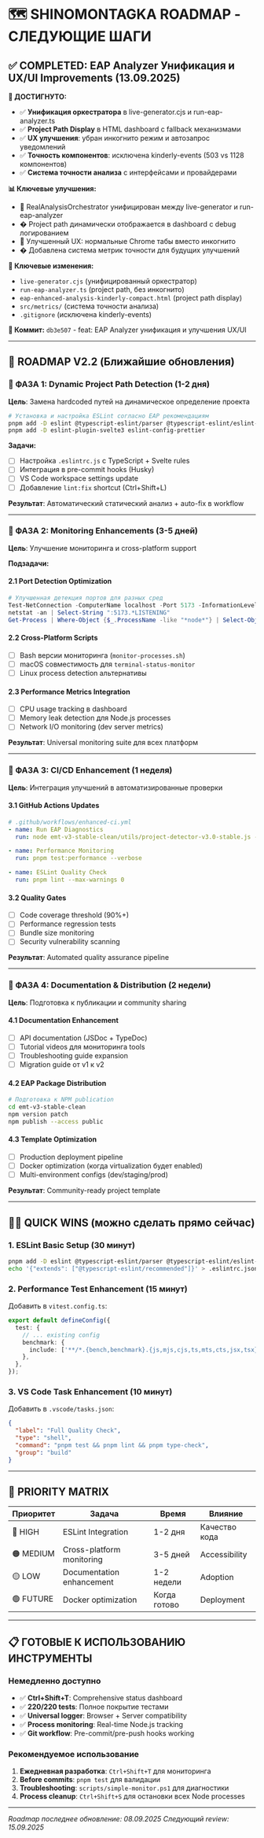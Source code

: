 # 🗺️ SHINOMONTAGKA ROADMAP - СЛЕДУЮЩИЕ ШАГИ

## ✅ COMPLETED: EAP Analyzer Унификация и UX/UI Improvements (13.09.2025)

**🎯 ДОСТИГНУТО:**

- ✅ **Унификация оркестратора** в live-generator.cjs и run-eap-analyzer.ts
- ✅ **Project Path Display** в HTML dashboard с fallback механизмами
- ✅ **UX улучшения**: убран инкогнито режим и автозапрос уведомлений
- ✅ **Точность компонентов**: исключена kinderly-events (503 vs 1128 компонентов)
- ✅ **Система точности анализа** с интерфейсами и провайдерами

**📊 Ключевые улучшения:**

- 🔧 RealAnalysisOrchestrator унифицирован между live-generator и run-eap-analyzer
- � Project path динамически отображается в dashboard с debug логированием
- 🎨 Улучшенный UX: нормальные Chrome табы вместо инкогнито
- � Добавлена система метрик точности для будущих улучшений

**📁 Ключевые изменения:**

- `live-generator.cjs` (унифицированный оркестратор)
- `run-eap-analyzer.ts` (project path, без инкогнито)
- `eap-enhanced-analysis-kinderly-compact.html` (project path display)
- `src/metrics/` (система точности анализа)
- `.gitignore` (исключена kinderly-events)

**🎯 Коммит:** `db3e507` - feat: EAP Analyzer унификация и улучшения UX/UI

---

## 📅 ROADMAP V2.2 (Ближайшие обновления)

### 🎯 ФАЗА 1: Dynamic Project Path Detection (1-2 дня)

**Цель**: Замена hardcoded путей на динамическое определение проекта

```bash
# Установка и настройка ESLint согласно EAP рекомендациям
pnpm add -D eslint @typescript-eslint/parser @typescript-eslint/eslint-plugin
pnpm add -D eslint-plugin-svelte3 eslint-config-prettier
```

**Задачи:**

- [ ] Настройка `.eslintrc.js` с TypeScript + Svelte rules
- [ ] Интеграция в pre-commit hooks (Husky)
- [ ] VS Code workspace settings update
- [ ] Добавление `lint:fix` shortcut (Ctrl+Shift+L)

**Результат**: Автоматический статический анализ + auto-fix в workflow

---

### 🎯 ФАЗА 2: Monitoring Enhancements (3-5 дней)

**Цель**: Улучшение мониторинга и cross-platform support

**Подзадачи:**

#### 2.1 Port Detection Optimization

```powershell
# Улучшенная детекция портов для разных сред
Test-NetConnection -ComputerName localhost -Port 5173 -InformationLevel Quiet
netstat -an | Select-String ":5173.*LISTENING"
Get-Process | Where-Object {$_.ProcessName -like "*node*"} | Select-Object Id,ProcessName,WorkingSet
```

#### 2.2 Cross-Platform Scripts

- [ ] Bash версии мониторинга (`monitor-processes.sh`)
- [ ] macOS совместимость для `terminal-status-monitor`
- [ ] Linux process detection альтернативы

#### 2.3 Performance Metrics Integration

- [ ] CPU usage tracking в dashboard
- [ ] Memory leak detection для Node.js processes
- [ ] Network I/O monitoring (dev server metrics)

**Результат**: Universal monitoring suite для всех платформ

---

### 🎯 ФАЗА 3: CI/CD Enhancement (1 неделя)

**Цель**: Интеграция улучшений в автоматизированные проверки

#### 3.1 GitHub Actions Updates

```yaml
# .github/workflows/enhanced-ci.yml
- name: Run EAP Diagnostics
  run: node emt-v3-stable-clean/utils/project-detector-v3.0-stable.js --diagnose

- name: Performance Monitoring
  run: pnpm test:performance --verbose

- name: ESLint Quality Check
  run: pnpm lint --max-warnings 0
```

#### 3.2 Quality Gates

- [ ] Code coverage threshold (90%+)
- [ ] Performance regression tests
- [ ] Bundle size monitoring
- [ ] Security vulnerability scanning

**Результат**: Automated quality assurance pipeline

---

### 🎯 ФАЗА 4: Documentation & Distribution (2 недели)

**Цель**: Подготовка к публикации и community sharing

#### 4.1 Documentation Enhancement

- [ ] API documentation (JSDoc + TypeDoc)
- [ ] Tutorial videos для мониторинга tools
- [ ] Troubleshooting guide expansion
- [ ] Migration guide от v1 к v2

#### 4.2 EAP Package Distribution

```bash
# Подготовка к NPM publication
cd emt-v3-stable-clean
npm version patch
npm publish --access public
```

#### 4.3 Template Optimization

- [ ] Production deployment pipeline
- [ ] Docker optimization (когда virtualization будет enabled)
- [ ] Multi-environment configs (dev/staging/prod)

**Результат**: Community-ready project template

---

## 🏃‍♂️ QUICK WINS (можно сделать прямо сейчас)

### 1. ESLint Basic Setup (30 минут)

```bash
pnpm add -D eslint @typescript-eslint/parser @typescript-eslint/eslint-plugin
echo '{"extends": ["@typescript-eslint/recommended"]}' > .eslintrc.json
```

### 2. Performance Test Enhancement (15 минут)

Добавить в `vitest.config.ts`:

```typescript
export default defineConfig({
  test: {
    // ... existing config
    benchmark: {
      include: ['**/*.{bench,benchmark}.{js,mjs,cjs,ts,mts,cts,jsx,tsx}'],
    },
  },
});
```

### 3. VS Code Task Enhancement (10 минут)

Добавить в `.vscode/tasks.json`:

```json
{
  "label": "Full Quality Check",
  "type": "shell",
  "command": "pnpm test && pnpm lint && pnpm type-check",
  "group": "build"
}
```

---

## 🎯 PRIORITY MATRIX

| Приоритет | Задача                    | Время        | Влияние       |
| --------- | ------------------------- | ------------ | ------------- |
| 🔴 HIGH   | ESLint Integration        | 1-2 дня      | Качество кода |
| 🟠 MEDIUM | Cross-platform monitoring | 3-5 дней     | Accessibility |
| 🟡 LOW    | Documentation enhancement | 1-2 недели   | Adoption      |
| 🟢 FUTURE | Docker optimization       | Когда готово | Deployment    |

---

## 📋 ГОТОВЫЕ К ИСПОЛЬЗОВАНИЮ ИНСТРУМЕНТЫ

### Немедленно доступно

- ✅ **Ctrl+Shift+T**: Comprehensive status dashboard
- ✅ **220/220 tests**: Полное покрытие тестами
- ✅ **Universal logger**: Browser + Server compatibility
- ✅ **Process monitoring**: Real-time Node.js tracking
- ✅ **Git workflow**: Pre-commit/pre-push hooks working

### Рекомендуемое использование

1. **Ежедневная разработка**: `Ctrl+Shift+T` для мониторинга
2. **Before commits**: `pnpm test` для валидации
3. **Troubleshooting**: `scripts/simple-monitor.ps1` для диагностики
4. **Process cleanup**: `Ctrl+Shift+S` для остановки всех Node processes

---

_Roadmap последнее обновление: 08.09.2025_
_Следующий review: 15.09.2025_
